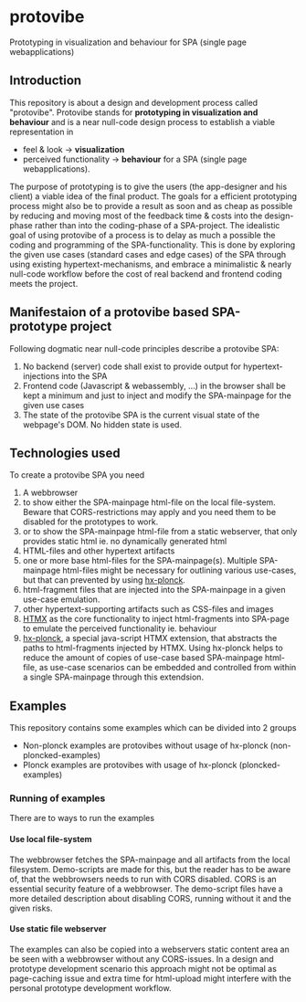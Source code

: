 # protovibe
Prototyping in visualization and behaviour for SPA (single page webapplications)

## Introduction
This repository is about a design and development process called "protovibe". Protovibe stands for __prototyping in visualization and behaviour__ and is a near null-code design process to establish a viable representation in  
 * feel & look -> __visualization__
 * perceived functionality -> __behaviour__
for a SPA (single page webapplications).

The purpose of prototyping is to give the users (the app-designer and his client) a viable idea of the final product. The goals for a efficient prototyping process might also be to provide a result as soon and as cheap as possible by reducing and moving most of the feedback time & costs into the design-phase rather than into the coding-phase of a SPA-project. The idealistic goal of using protovibe of a process is to delay as much a possible the coding and programming of the SPA-functionality. This is done by exploring the given use cases (standard cases and edge cases) of the SPA through using existing hypertext-mechanisms, and embrace a minimalistic & nearly null-code workflow before the cost of real backend and frontend coding meets the project.

## Manifestaion of a protovibe based SPA-prototype project
Following dogmatic near null-code principles describe a protovibe SPA:
 1. No backend (server) code shall exist to provide output for hypertext-injections into the SPA
 2. Frontend code (Javascript & webassembly, ...) in the browser shall be kept a minimum and just to inject and modify the SPA-mainpage for the given use cases
 3. The state of the protovibe SPA is the current visual state of the webpage's DOM. No hidden state is used.

## Technologies used 
To create a protovibe SPA you need
 1. A webbrowser 
   1. to show either the SPA-mainpage html-file on the local file-system. Beware that CORS-restrictions may apply and you need them to be disabled for the prototypes to work.
   2. or to show the SPA-mainpage html-file from a static webserver, that only provides static html ie. no dynamically generated html
 2. HTML-files and other hypertext artifacts
   1. one or more base html-files for the SPA-mainpage(s). Multiple SPA-mainpage html-files might be necessary for outlining various use-cases, but that can prevented by using [hx-plonck]().
   2. html-fragment files that are injected into the SPA-mainpage in a given use-case emulation.
   3. other hypertext-supporting artifacts such as CSS-files and images
 3. [HTMX](https://htmx.org/) as the core functionality to inject html-fragments into SPA-page to emulate the perceived functionality ie. behaviour
 4. [hx-plonck](https://github.com/sascha-dibbern/hx-plonck), a special java-script HTMX extension, that abstracts the paths to html-fragments injected by HTMX. Using hx-plonck helps to reduce the amount of copies of use-case based SPA-mainpage html-file, as use-case scenarios can be embedded and controlled from within a single SPA-mainpage through this extendsion.

## Examples
This repository contains some examples which can be divided into 2 groups
 * Non-plonck examples are protovibes without usage of hx-plonck (non-ploncked-examples)
 * Plonck examples are protovibes with usage of hx-plonck (ploncked-examples)

### Running of examples
There are to ways to run the examples

#### Use local file-system
The webbrowser fetches the SPA-mainpage and all artifacts from the local filesystem. Demo-scripts are made for this, but the reader has to be aware of, that the webbrowsers needs to run with CORS disabled. CORS is an essential security feature of a webbrowser. The demo-script files have a more detailed description about disabling CORS, running without it and the given risks.

#### Use static file webserver
The examples can also be copied into a webservers static content area an be seen with a webbrowser without any CORS-issues. In a design and prototype development scenario this approach might not be optimal as page-caching issue and extra time for html-upload might interfere with the personal prototype development workflow.


